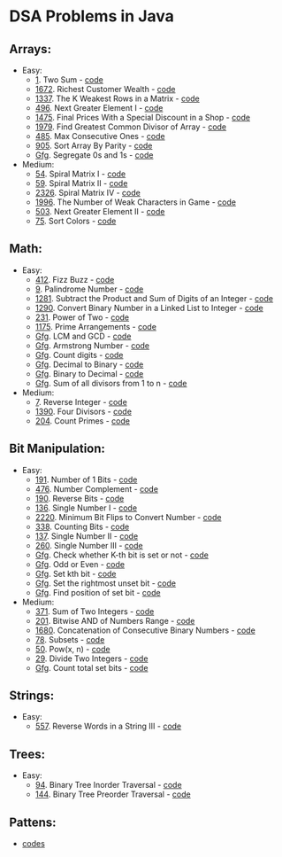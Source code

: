 # DSA Problems in Java 

## Arrays:
* Easy:
  * [1](https://leetcode.com/problems/two-sum/). Two Sum - [code](src/arrays/easy/TwoSum.java)
  * [1672](https://leetcode.com/problems/richest-customer-wealth/). Richest Customer Wealth - [code](src/arrays/easy/MatrixTraversal.java)
  * [1337](https://leetcode.com/problems/the-k-weakest-rows-in-a-matrix/). The K Weakest Rows in a Matrix - [code](src/arrays/easy/KWeakestRows.java)
  * [496](https://leetcode.com/problems/next-greater-element-i/). Next Greater Element I - [code](src/arrays/easy/NextGreaterElementOne.java)
  * [1475](https://leetcode.com/problems/final-prices-with-a-special-discount-in-a-shop/). Final Prices With a Special Discount in a Shop - [code](src/arrays/easy/NextSmallerElement.java)
  * [1979](https://leetcode.com/problems/find-greatest-common-divisor-of-array/). Find Greatest Common Divisor of Array - [code](src/arrays/easy/GCDInArray.java)
  * [485](https://leetcode.com/problems/max-consecutive-ones/). Max Consecutive Ones - [code](src/arrays/easy/MaxConsecutiveOnes.java)
  * [905](https://leetcode.com/problems/sort-array-by-parity/). Sort Array By Parity - [code](src/arrays/easy/SortArrayByParity.java)
  * [Gfg](https://practice.geeksforgeeks.org/problems/segregate-0s-and-1s5106/1). Segregate 0s and 1s - [code](src/arrays/easy/Segregate0sAnd1s.java)
* Medium:
  * [54](https://leetcode.com/problems/spiral-matrix/). Spiral Matrix I - [code](src/arrays/medium/SpiralMatrixOne.java)
  * [59](https://leetcode.com/problems/spiral-matrix-ii/). Spiral Matrix II - [code](src/arrays/medium/SpiralMatrixTwo.java)
  * [2326](https://leetcode.com/problems/spiral-matrix-iv/). Spiral Matrix IV - [code](src/arrays/medium/SpiralMatrixFour.java)
  * [1996](https://leetcode.com/problems/the-number-of-weak-characters-in-the-game/). The Number of Weak Characters in Game - [code](src/arrays/medium/NumberOfWeakCharacters.java)
  * [503](https://leetcode.com/problems/next-greater-element-ii/). Next Greater Element II - [code](src/arrays/medium/NextGreaterElementCircular.java)
  * [75](https://leetcode.com/problems/sort-colors/). Sort Colors - [code](src/arrays/medium/Sort0s1s2s.java)

## Math:
* Easy: 
  * [412](https://leetcode.com/problems/fizz-buzz/). Fizz Buzz - [code](src/math/easy/FizzBuzz.java)
  * [9](https://leetcode.com/problems/palindrome-number/). Palindrome Number - [code](src/math/easy/PalindromeCheck.java)
  * [1281](https://leetcode.com/problems/subtract-the-product-and-sum-of-digits-of-an-integer/). Subtract the Product and Sum of Digits of an Integer - [code](src/math/easy/SubtractProductAndSum.java)
  * [1290](https://leetcode.com/problems/convert-binary-number-in-a-linked-list-to-integer/). Convert Binary Number in a Linked List to Integer - [code](src/math/easy/BinaryLinkedListToDecimal.java)
  * [231](https://leetcode.com/problems/power-of-two/). Power of Two - [code](src/math/easy/PowerOfTwo.java)
  * [1175](https://leetcode.com/problems/prime-arrangements/). Prime Arrangements - [code](src/math/easy/PrimeArrangements.java)
  * [Gfg](https://practice.geeksforgeeks.org/problems/lcm-and-gcd4516/1). LCM and GCD - [code](src/math/easy/GCDAndLCM.java)
  * [Gfg](https://practice.geeksforgeeks.org/problems/armstrong-numbers2727/1). Armstrong Number - [code](src/math/easy/ArmstrongNumberCheck.java)
  * [Gfg](https://practice.geeksforgeeks.org/problems/count-digits5716/1). Count digits - [code](src/math/easy/CountDigitsGFG.java)
  * [Gfg](https://practice.geeksforgeeks.org/problems/decimal-to-binary-1587115620/1). Decimal to Binary - [code](src/math/easy/DecimalToBinary.java) 
  * [Gfg](https://practice.geeksforgeeks.org/problems/binary-number-to-decimal-number3525/1). Binary to Decimal - [code](src/math/easy/BinaryToDecimal.java)
  * [Gfg](https://practice.geeksforgeeks.org/problems/sum-of-all-divisors-from-1-to-n4738/1). Sum of all divisors from 1 to n - [code](src/math/easy/SumOfAllDivisors.java)
* Medium:
  * [7](https://leetcode.com/problems/reverse-integer/). Reverse Integer - [code](src/math/medium/ReverseInteger.java)
  * [1390](https://leetcode.com/problems/four-divisors/). Four Divisors - [code](src/math/medium/FourDivisors.java)
  * [204](https://leetcode.com/problems/count-primes/). Count Primes - [code](src/math/medium/CountPrimes.java)

## Bit Manipulation:
* Easy:
  * [191](https://leetcode.com/problems/number-of-1-bits/). Number of 1 Bits - [code](src/bit_manipulation/easy/NumberOfOnes.java)
  * [476](https://leetcode.com/problems/number-complement/). Number Complement - [code](src/bit_manipulation/easy/NumberCompliment.java)
  * [190](https://leetcode.com/problems/reverse-bits/). Reverse Bits - [code](src/bit_manipulation/easy/ReverseBits.java)
  * [136](https://leetcode.com/problems/single-number/). Single Number I - [code](src/bit_manipulation/easy/SingleNumber.java)
  * [2220](https://leetcode.com/problems/minimum-bit-flips-to-convert-number/). Minimum Bit Flips to Convert Number - [code](src/bit_manipulation/easy/MinimumBitFlipsToConvertNumber.java)
  * [338](https://leetcode.com/problems/counting-bits/). Counting Bits - [code](src/bit_manipulation/easy/CountingBits.java)
  * [137](https://leetcode.com/problems/single-number-ii/). Single Number II - [code](src/bit_manipulation/easy/OneSingleNumberInGroupOfThreeNumbers.java)
  * [260](https://leetcode.com/problems/single-number-iii/). Single Number III - [code](src/bit_manipulation/easy/TwoSingleNumbers.java)
  * [Gfg](https://practice.geeksforgeeks.org/problems/check-whether-k-th-bit-is-set-or-not-1587115620/1). Check whether K-th bit is set or not - [code](src/bit_manipulation/easy/CheckKthBitIsSet.java)
  * [Gfg](https://practice.geeksforgeeks.org/problems/odd-or-even3618/1). Odd or Even - [code](src/bit_manipulation/easy/OddOrEven.java)
  * [Gfg](https://practice.geeksforgeeks.org/problems/set-kth-bit3724/1). Set kth bit - [code](src/bit_manipulation/easy/SetKthBit.java)
  * [Gfg](https://practice.geeksforgeeks.org/problems/set-the-rightmost-unset-bit4436/1). Set the rightmost unset bit - [code](src/bit_manipulation/easy/SetRightMostUnsetBit.java)
  * [Gfg](https://practice.geeksforgeeks.org/problems/find-position-of-set-bit3706/1). Find position of set bit - [code](src/bit_manipulation/easy/PositionOfSetBit.java)
* Medium:
  * [371](https://leetcode.com/problems/sum-of-two-integers/). Sum of Two Integers - [code](src/bit_manipulation/medium/SumOfTwoIntegers.java)
  * [201](https://leetcode.com/problems/bitwise-and-of-numbers-range/). Bitwise AND of Numbers Range - [code](src/bit_manipulation/medium/BitwiseAndOfNumbersRange.java)
  * [1680](https://leetcode.com/problems/concatenation-of-consecutive-binary-numbers/). Concatenation of Consecutive Binary Numbers - [code](src/bit_manipulation/medium/ConcatenationOfConsecutiveBinaryNumbers.java)
  * [78](https://leetcode.com/problems/subsets/). Subsets - [code](src/bit_manipulation/medium/Subsets.java)
  * [50](https://leetcode.com/problems/powx-n/). Pow(x, n) - [code](src/bit_manipulation/medium/PowerOfXAndN.java)
  * [29](https://leetcode.com/problems/divide-two-integers/). Divide Two Integers - [code](src/bit_manipulation/medium/DivideTwoIntegers.java)
  * [Gfg](https://practice.geeksforgeeks.org/problems/count-total-set-bits-1587115620/1). Count total set bits - [code](src/bit_manipulation/medium/CountTotalSetBits.java)

## Strings:
* Easy:
  * [557](https://leetcode.com/problems/reverse-words-in-a-string-iii/). Reverse Words in a String III - [code](src/strings/easy/ReverseWordsInString.java)

## Trees:
* Easy:
  * [94](https://leetcode.com/problems/binary-tree-inorder-traversal/). Binary Tree Inorder Traversal - [code](src/trees/easy/InorderTraversal.java)
  * [144](https://leetcode.com/problems/binary-tree-preorder-traversal/). Binary Tree Preorder Traversal - [code](src/trees/easy/PreorderTraversal.java)

## Pattens:  
* [codes](src/patterns)
